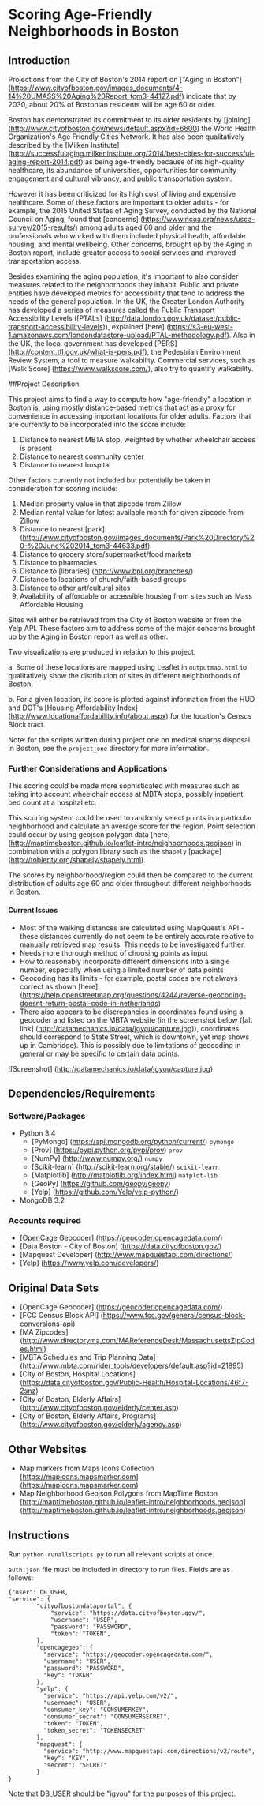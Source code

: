 Scoring Age-Friendly Neighborhoods in Boston
==============================

## Introduction

Projections from the City of Boston's 2014 report on ["Aging in Boston"] (https://www.cityofboston.gov/images_documents/4-14%20UMASS%20Aging%20Report_tcm3-44127.pdf) indicate that by 2030, about 20% of Bostonian residents will be age 60 or older. 

Boston has demonstrated its commitment to its older residents by [joining] (http://www.cityofboston.gov/news/default.aspx?id=6600) the World Health Organization's Age Friendly Cities Network. It has also been qualitatively described by the [Milken Institute] (http://successfulaging.milkeninstitute.org/2014/best-cities-for-successful-aging-report-2014.pdf) as being age-friendly because of its high-quality healthcare, its abundance of universities, opportunities for community engagement and cultural vibrancy, and public transportation system. 

However it has been criticized for its high cost of living and expensive healthcare. Some of these factors are important to older adults - for example, the 2015 United States of Aging Survey, conducted by the National Council on Aging, found that [concerns] (https://www.ncoa.org/news/usoa-survey/2015-results/) among adults aged 60 and older and the professionals who worked with them included physical health, affordable housing, and mental wellbeing. Other concerns, brought up by the Aging in Boston report, include greater access to social services and improved transportation access.

Besides examining the aging population, it's important to also consider measures related to the neighborhoods they inhabit. Public and private entities have developed metrics for accessibility that tend to address the needs of the general population. In the UK, the Greater London Authority has developed a series of measures called the Public Transport Accessibility Levels ([PTALs] (http://data.london.gov.uk/dataset/public-transport-accessibility-levels)), explained [here] (https://s3-eu-west-1.amazonaws.com/londondatastore-upload/PTAL-methodology.pdf). Also in the UK, the local government has developed [PERS] (http://content.tfl.gov.uk/what-is-pers.pdf), the Pedestrian Environment Review System, a tool to measure walkability. Commercial services, such as [Walk Score] (https://www.walkscore.com/), also try to quantify walkability.


##Project Description

This project aims to find a way to compute how "age-friendly" a location in Boston is, using mostly distance-based metrics that act as a proxy for convenience in accessing important locations for older adults. Factors that are currently to be incorporated into the score include:
1. Distance to nearest MBTA stop, weighted by whether wheelchair access is present   
2. Distance to nearest community center  
3. Distance to nearest hospital

Other factors currently not included but potentially be taken in consideration for scoring include:
1. Median property value in that zipcode from Zillow  
2. Median rental value for latest available month for given zipcode from Zillow  
3. Distance to nearest [park] (http://www.cityofboston.gov/images_documents/Park%20Directory%20-%20June%202014_tcm3-44633.pdf)  
4. Distance to grocery store/supermarket/food markets  
5. Distance to pharmacies  
6. Distance to [libraries] (http://www.bpl.org/branches/)  
7. Distance to locations of church/faith-based groups  
8. Distance to other art/cultural sites
9. Availability of affordable or accessible housing from sites such as Mass Affordable Housing

Sites will either be retrieved from the City of Boston website or from the Yelp API. These factors aim to address some of the major concerns brought up by the Aging in Boston report as well as other.

Two visualizations are produced in relation to this project:

a. Some of these locations are mapped using Leaflet in `outputmap.html` to qualitatively show the distribution of sites in different neighborhoods of Boston.  

b. For a given location, its score is plotted against information from the HUD and DOT's [Housing Affordability Index] (http://www.locationaffordability.info/about.aspx) for the location's Census Block tract.

Note: for the scripts written during project one on medical sharps disposal in Boston, see the `project_one` directory for more information.

### Further Considerations and Applications

This scoring could be made more sophisticated with measures such as taking into account wheelchair access at MBTA stops, possibly inpatient bed count at a hospital etc.

This scoring system could be used to randomly select points in a particular neighborhood and calculate an average score for the region. Point selection could occur by using geojson polygon data [here] (http://maptimeboston.github.io/leaflet-intro/neighborhoods.geojson) in combination with a polygon library such as the `shapely` [package] (http://toblerity.org/shapely/shapely.html).

The scores by neighborhood/region could then be compared to the current distribution of adults age 60 and older throughout different neighborhoods in Boston. 


#### Current Issues
- Most of the walking distances are calculated using MapQuest's API - these distances currently do not seem to be entirely accurate relative to manually retrieved map results. This needs to be investigated further.
- Needs more thorough method of choosing points as input 
- How to reasonably incorporate different dimensions into a single number, especially when using a limited number of data points
- Geocoding has its limits - for example, postal codes are not always correct as shown [here] (https://help.openstreetmap.org/questions/4244/reverse-geocoding-doesnt-return-postal-code-in-netherlands)
- There also appears to be discrepancies in coordinates found using a geocoder and listed on the MBTA website (in the screenshot below ([alt link] (http://datamechanics.io/data/jgyou/capture.jpg)), coordinates should correspond to State Street, which is downtown, yet map shows up in Cambridge). This is possibly due to limitations of geocoding in general or may be specific to certain data points.

![Screenshot] (http://datamechanics.io/data/jgyou/capture.jpg)


## Dependencies/Requirements

### Software/Packages
- Python 3.4
  - [PyMongo] (https://api.mongodb.org/python/current/) `pymongo`
  - [Prov] (https://pypi.python.org/pypi/prov) `prov`
  - [NumPy] (http://www.numpy.org/) `numpy`
  - [Scikit-learn] (http://scikit-learn.org/stable/) `scikit-learn`
  - [Matplotlib] (http://matplotlib.org/index.html) `matplot-lib`
  - [GeoPy] (https://github.com/geopy/geopy)
  - [Yelp] (https://github.com/Yelp/yelp-python/) 
- MongoDB 3.2

### Accounts required
- [OpenCage Geocoder] (https://geocoder.opencagedata.com/)
- [Data Boston - City of Boston] (https://data.cityofboston.gov/)
- [Mapquest Developer] (http://www.mapquestapi.com/directions/)
- [Yelp] (https://www.yelp.com/developers/)

## Original Data Sets
- [OpenCage Geocoder] (https://geocoder.opencagedata.com/)
- [FCC Census Block API] (https://www.fcc.gov/general/census-block-conversions-api)
- [MA Zipcodes] (http://www.directoryma.com/MAReferenceDesk/MassachusettsZipCodes.html)
- [MBTA Schedules and Trip Planning Data] (http://www.mbta.com/rider_tools/developers/default.asp?id=21895)
- [City of Boston, Hospital Locations] (https://data.cityofboston.gov/Public-Health/Hospital-Locations/46f7-2snz)
- [City of Boston, Elderly Affairs] (http://www.cityofboston.gov/elderly/center.asp)
- [City of Boston, Elderly Affairs, Programs] (http://www.cityofboston.gov/elderly/agency.asp)

## Other Websites
- Map markers from Maps Icons Collection [https://mapicons.mapsmarker.com] (https://mapicons.mapsmarker.com)
- Map Neighborhood Geojson Polygons from MapTime Boston [http://maptimeboston.github.io/leaflet-intro/neighborhoods.geojson] (http://maptimeboston.github.io/leaflet-intro/neighborhoods.geojson)


## Instructions

Run `python runallscripts.py` to run all relevant scripts at once.

`auth.json` file must be included in directory to run files. Fields are as follows:

```
{"user": DB_USER,
"service": {
	  	"cityofbostondataportal": {
            "service": "https://data.cityofboston.gov/",
            "username": "USER",
            "password": "PASSWORD",
            "token": "TOKEN",
        },  
        "opencagegeo": {
          "service": "https://geocoder.opencagedata.com/",
          "username": "USER",
          "password": "PASSWORD",
          "key": "TOKEN"
        },
        "yelp": {
          "service": "https://api.yelp.com/v2/",
          "username": "USER",
          "consumer_key": "CONSUMERKEY",
          "consumer_secret": "CONSUMERSECRET",
          "token": "TOKEN",
          "token_secret": "TOKENSECRET"
        },
        "mapquest": {
          "service": "http://www.mapquestapi.com/directions/v2/route",
          "key": "KEY",
          "secret": "SECRET"
        }
}
```

Note that DB_USER should be "jgyou" for the purposes of this project.